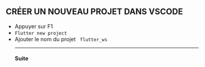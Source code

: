 ## CRÉER UN NOUVEAU PROJET DANS VSCODE

* Appuyer sur F1
* ```Flutter new project ```
* Ajouter le nom du projet ``` flutter_ws```
  ***
  #### Suite



